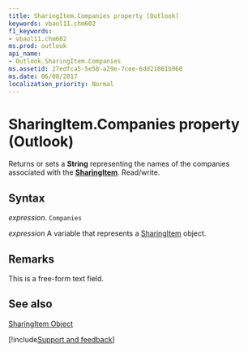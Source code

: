 ```yaml
---
title: SharingItem.Companies property (Outlook)
keywords: vbaol11.chm602
f1_keywords:
- vbaol11.chm602
ms.prod: outlook
api_name:
- Outlook.SharingItem.Companies
ms.assetid: 27edfca5-5e58-a29e-7cee-6dd21861b960
ms.date: 06/08/2017
localization_priority: Normal
---
```



# SharingItem.Companies property (Outlook)

Returns or sets a  **String** representing the names of the companies associated with the **[SharingItem](Outlook.SharingItem.md)**. Read/write.


## Syntax

_expression_. `Companies`

_expression_ A variable that represents a [SharingItem](Outlook.SharingItem.md) object.


## Remarks

This is a free-form text field. 


## See also


[SharingItem Object](Outlook.SharingItem.md)

[!include[Support and feedback](~/includes/feedback-boilerplate.md)]